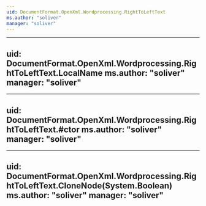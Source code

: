 ```yaml
---
uid: DocumentFormat.OpenXml.Wordprocessing.RightToLeftText
ms.author: "soliver"
manager: "soliver"
---
```


---
uid: DocumentFormat.OpenXml.Wordprocessing.RightToLeftText.LocalName
ms.author: "soliver"
manager: "soliver"
---

---
uid: DocumentFormat.OpenXml.Wordprocessing.RightToLeftText.#ctor
ms.author: "soliver"
manager: "soliver"
---

---
uid: DocumentFormat.OpenXml.Wordprocessing.RightToLeftText.CloneNode(System.Boolean)
ms.author: "soliver"
manager: "soliver"
---
